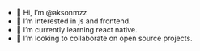 - 👋 Hi, I’m @aksonmzz
- 👀 I’m interested in js and frontend.
- 🌱 I’m currently learning react native.
- 💞️ I’m looking to collaborate on open source projects.

<!---
aksonmzz/aksonmzz is a ✨ special ✨ repository because its `README.md` (this file) appears on your GitHub profile.
You can click the Preview link to take a look at your changes.
--->
